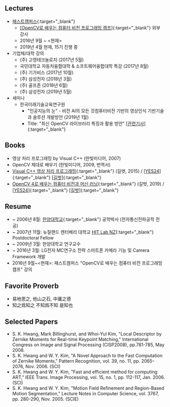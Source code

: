## Lectures

* [패스트캠퍼스](https://www.fastcampus.co.kr/){:target="_blank"}
  * [[OpenCV로 배우는 컴퓨터 비전 프로그래밍 캠프]](https://www.fastcampus.co.kr/dev_camp_cvocv/){:target="_blank"} 외부 강사
  * 2016년 9월 ~ <현재>
  * 2019년 4월 현재, 15기 진행 중
* 기업체/대학 강의
  * (주) 고영테크놀로지 (2017년 5월)
  * 국민대학교 자동차융합대학 & 소프트웨어융합대학 특강 (2017년 8월)
  * (주) 기가비스 (2017년 10월)
  * (주) 삼성전자 (2018년 3월)
  * (주) 골프존 (2018년 6월)
  * (주) 삼성전자 (2019년 5월)
* 세미나
  * 한국미래기술교육연구원
    * "인공지능의 눈" - 비전 AI의 모든 것컴퓨터비전 기반의 영상인식 기반기술과 솔루션 개발방안 (2019년 1월) 
    * Title: "최신 OpenCV 라이브러리 특징과 활용 방안" [[관련기사]](http://www.kidd.co.kr/news/206743){:target="_blank"}

## Books

* 영상 처리 프로그래밍 by Visual C++ (한빛미디어, 2007)
* OpenCV 제대로 배우기 (한빛미디어, 2009, 번역서)
* [Visual C++ 영상 처리 프로그래밍](https://github.com/sunkyoo/ippbook_vs2015){:target="_blank"} (길벗, 2015) / [[YES24]](http://www.yes24.com/Product/goods/23512691){:target="_blank"} [[길벗]](https://www.gilbut.co.kr/book/view?bookcode=BN001382){:target="_blank"}
* [OpenCV 4로 배우는 컴퓨터 비전과 머신 러닝](https://sunkyoo.github.io/opencv4cvml/){:target="_blank"} (길벗, 2019) / [[YES24]](http://www.yes24.com/Product/Goods/71829618){:target="_blank"} [[길벗]](https://www.gilbut.co.kr/book/view?bookcode=BN002402){:target="_blank"}

## Resume

* ~ 2006년 8월: [한양대학교](https://www.hanyang.ac.kr/){:target="_blank"} 공학박사 (전자통신전파공학 전공)
* ~ 2007년 11월: 뉴질랜드 캔터베리 대학교 [HIT Lab NZ](https://www.hitlabnz.org/){:target="_blank"} Postdoctoral Fellow
* ~ 2009년 3월: 한양대학교 연구교수
* ~ 2016년 3월: LG전자 MC연구소 전략 스마트폰 카메라 기능 및 Camera Framework 개발
* 2016년 9월~<현재>: 패스트캠퍼스 "OpenCV로 배우는 컴퓨터 비전 프로그래밍 캠프" 강의

## Favorite Proverb

* 易地思之, 他山之石, 中庸之德
* 知之爲知之 不知爲不知 是知也

## Selected Papers

* S. K. Hwang, Mark Billinghurst, and Whoi-Yul Kim, "Local Descriptor by Zernike Moments for Real-time Keypoint Matching," International Congress on Image and Signal Processing (CISP2008), pp.781-785, May 2008.
* S. K. Hwang and W. Y. Kim, "A Novel Approach to the Fast Computation of Zernike Moments," Pattern Recognition, vol. 39, no. 11, pp. 2065-2076, Nov. 2006. (SCI)
* S. K. Hwang and W. Y. Kim, "Fast and efficient method for computing ART," IEEE Trans. Image Processing, vol. 15, no. 1, pp. 112-117, Jan. 2006. (SCI)
* S. K. Hwang and W. Y. Kim, "Motion Field Refinement and Region-Based Motion Segmentation," Lecture Notes in Computer Science, vol. 3767, pp. 280-290, Nov. 2005. (SCIE)
